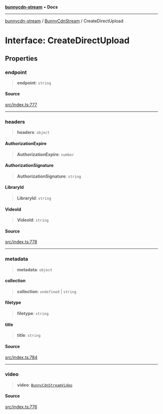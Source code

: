 [**bunnycdn-stream**](../../../README.md) • **Docs**

***

[bunnycdn-stream](../../../globals.md) / [BunnyCdnStream](../README.md) / CreateDirectUpload

# Interface: CreateDirectUpload

## Properties

### endpoint

> **endpoint**: `string`

#### Source

[src/index.ts:777](https://github.com/dan-online/bunnycdn-stream/blob/d70c6fd/src/index.ts#L777)

***

### headers

> **headers**: `object`

#### AuthorizationExpire

> **AuthorizationExpire**: `number`

#### AuthorizationSignature

> **AuthorizationSignature**: `string`

#### LibraryId

> **LibraryId**: `string`

#### VideoId

> **VideoId**: `string`

#### Source

[src/index.ts:778](https://github.com/dan-online/bunnycdn-stream/blob/d70c6fd/src/index.ts#L778)

***

### metadata

> **metadata**: `object`

#### collection

> **collection**: `undefined` \| `string`

#### filetype

> **filetype**: `string`

#### title

> **title**: `string`

#### Source

[src/index.ts:784](https://github.com/dan-online/bunnycdn-stream/blob/d70c6fd/src/index.ts#L784)

***

### video

> **video**: [`BunnyCdnStreamVideo`](../../../classes/BunnyCdnStreamVideo.md)

#### Source

[src/index.ts:776](https://github.com/dan-online/bunnycdn-stream/blob/d70c6fd/src/index.ts#L776)
